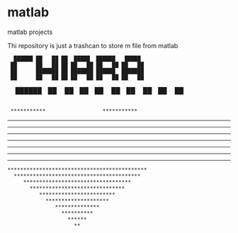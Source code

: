 # matlab
matlab projects

Thi repository is just a trashcan to store m file from matlab




      ██████ ██   ██ ██  █████  ██████   █████      
     ██      ██   ██ ██ ██   ██ ██   ██ ██   ██     
     ██      ███████ ██ ███████ ██████  ███████     
     ██      ██   ██ ██ ██   ██ ██   ██ ██   ██     
      ██████ ██   ██ ██ ██   ██ ██   ██ ██   ██     
                                               
                                               

     ***********                  ***********
  *****************            *****************
*********************        *********************
***********************      ***********************
************************    ************************
*************************  *************************
 **************************************************
  ************************************************
    ********************************************
      ****************************************
         **********************************
           ******************************
              ************************
                ********************
                   **************
                     **********
                       ******
                         **
